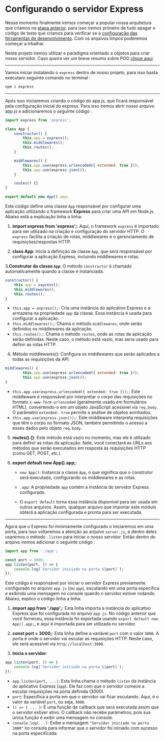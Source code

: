 # Configurando o servidor Express

Nesse momento finalmente iremos começar a popular nossa arquitetura que criamos na [etapa anterior](./readme.md). para isso iremos primeiro de tudo apagar o código de teste que criamos para verificar se a [configuração das ferramentas de desenvolvimento](../Aula_03/Readme.md). Com os arquivos limpos poderemos começar a trbalhar.

Neste projeto iremos utilizar o paradigma orientado a objetos para criar nosso servidor. Caso queira ver um breve resumo sobre POO [clique aqui](./poo.md).

---

Vamos iniciar instalando o `express` dentro de nosso projeto, para isso basta executaro seguinte comando no terminal :

```bash
npm i express
```

---

Após isso iniciaremos criando o código do app.js, que ficará responsável pela configuração inicial do express. Para isso iremos abrir nosso arquivo app.js e adicionaremos o seguinte código :

```javascript
import express from 'express';

class App {
	constructor() {
		this.app = express();
		this.middlewares();
		this.routes();
	}

	middlewares() {
		this.app.use(express.urlencoded({ extended: true }));
		this.app.use(express.json());
	}

	routes() {}
}

export default new App().app;
```

Este código define uma classe `App` responsável por configurar uma aplicação utilizando o framework **Express** para criar uma API em Node.js. Abaixo está a explicação linha a linha:

1. **import express from 'express';**: Aqui, o framework `express` é importado para ser utilizado na criação e configuração do servidor HTTP. O `express` facilita a criação de rotas, middlewares e o gerenciamento de requisições/respostas HTTP.


2. **class App**: Inicia a definição da classe `App`, que será responsável por configurar a aplicação Express, incluindo middlewares e rotas.


3.**Construtor da classe `App`**: O método `constructor` é chamado automaticamente quando a classe é instanciada.
```javascript
constructor() {
    this.app = express();
    this.middlewares();
    this.routes();
}
```
   - `this.app = express();`: Cria uma instância do aplicativo Express e a armazena na propriedade `app` da classe. Essa instância é usada para configurar a aplicação.
   - `this.middlewares();`: Chama o método `middlewares`, onde serão definidos os middlewares da aplicação.
   - `this.routes();`: Chama o método `routes`, onde as rotas da aplicação serão definidas. Neste caso, o método está vazio, mas seria usado para definir as rotas HTTP.


4. Método middlewares(): Configura os middlewares que serão aplicados a todas as requisições da API.
```javascript
middlewares() {
		this.app.use(express.urlencoded({ extended: true }));
		this.app.use(express.json());
}
```
   - `this.app.use(express.urlencoded({ extended: true }));`: Este middleware é responsável por interpretar o corpo das requisições no formato `x-www-form-urlencoded` (geralmente usado em formulários HTML), convertendo-o em um objeto JavaScript acessível via `req.body`. O parâmetro `extended: true` permite a análise de objetos aninhados.
   - `this.app.use(express.json());`: Este middleware interpreta requisições que têm o corpo no formato JSON, também permitindo o acesso a esses dados pelo objeto `req.body`.

5. **routes() {}**: Este método está vazio no momento, mas ele é utilizado para definir as rotas da aplicação. Nele, você conectará as URLs aos métodos que serão executados em resposta às requisições HTTP (como GET, POST, etc.).

6. **export default new App().app;**:

   - `new App()`: Instancia a classe `App`, o que significa que o construtor será executado, configurando os middlewares e as rotas.
   - `.app`: A propriedade `app` contém a instância do servidor Express configurado.

   - O `export default` torna essa instância disponível para ser usada em outros arquivos. Assim, qualquer arquivo que importar este módulo obterá a aplicação configurada e pronta para ser executada.

---

Agora que o Express foi minimamente configurado o iniciaremos em uma porta, para isso voltaremos a atenção ao arquivo `server.js`, e dentro deles usaremos o método `.listen` para iniciar o nosso servidor. Então dentro do arquivo iremos adicionar o seguinte código :

```javascript
import app from './app';

const port = 3000;
app.listen(port, () => {
	console.log(`Servidor iniciado na porta ${port}`);
});
```
Este código é responsável por iniciar o servidor Express previamente configurado no arquivo `app.js` (ou `app`), escutando em uma porta específica e exibindo uma mensagem no console quando o servidor estiver rodando. Abaixo, explico o código linha a linha:


1. **import app from './app';**: Esta linha importa a instância do aplicativo Express que foi configurada no arquivo `app.js`. No código anterior que você forneceu, essa instância foi exportada usando `export default new App().app;`, e aqui é importada para ser utilizada no servidor.


2. **const port = 3000;**: Esta linha define a variável `port` com o valor `3000`. A porta é onde o servidor vai escutar as requisições HTTP. Neste caso, ele será acessível via `http://localhost:3000`.


3. **Inicia o servidor**:
```javascript
app.listen(port, () => {
	console.log(`Servidor iniciado na porta ${port}`);
});
```
   - `app.listen(port, ...)`: Esta linha chama o método `listen` da instância do aplicativo Express (`app`). Ele faz com que o servidor comece a escutar requisições na porta definida (3000).
   - `port`: Especifica a porta em que o servidor vai ficar escutando. Aqui, é o valor da variável `port`, ou seja, `3000`.
   - `() => { ... }`: É uma função de callback que será executada assim que o servidor estiver ativo. O callback não recebe parâmetros, pois sua única função é exibir uma mensagem no console.
   - `console.log(...)`: Exibe a mensagem `"Servidor iniciado na porta 3000"` no console para informar que o servidor foi iniciado com sucesso na porta especificada.

